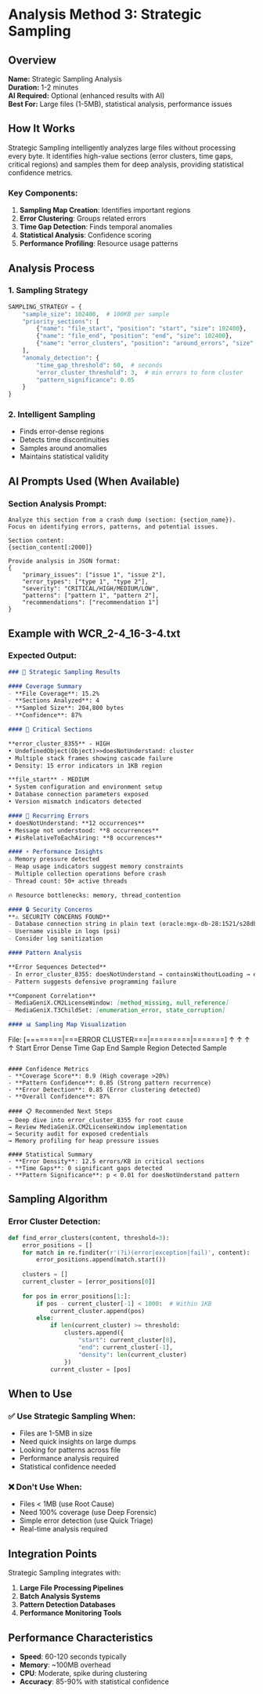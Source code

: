 # Analysis Method 3: Strategic Sampling

## Overview
**Name:** Strategic Sampling Analysis  
**Duration:** 1-2 minutes  
**AI Required:** Optional (enhanced results with AI)  
**Best For:** Large files (1-5MB), statistical analysis, performance issues

## How It Works

Strategic Sampling intelligently analyzes large files without processing every byte. It identifies high-value sections (error clusters, time gaps, critical regions) and samples them for deep analysis, providing statistical confidence metrics.

### Key Components:
1. **Sampling Map Creation**: Identifies important regions
2. **Error Clustering**: Groups related errors
3. **Time Gap Detection**: Finds temporal anomalies
4. **Statistical Analysis**: Confidence scoring
5. **Performance Profiling**: Resource usage patterns

## Analysis Process

### 1. Sampling Strategy
```python
SAMPLING_STRATEGY = {
    "sample_size": 102400,  # 100KB per sample
    "priority_sections": [
        {"name": "file_start", "position": "start", "size": 102400},
        {"name": "file_end", "position": "end", "size": 102400},
        {"name": "error_clusters", "position": "around_errors", "size": 51200}
    ],
    "anomaly_detection": {
        "time_gap_threshold": 60,  # seconds
        "error_cluster_threshold": 3,  # min errors to form cluster
        "pattern_significance": 0.05
    }
}
```

### 2. Intelligent Sampling
- Finds error-dense regions
- Detects time discontinuities
- Samples around anomalies
- Maintains statistical validity

## AI Prompts Used (When Available)

### Section Analysis Prompt:
```
Analyze this section from a crash dump (section: {section_name}).
Focus on identifying errors, patterns, and potential issues.

Section content:
{section_content[:2000]}

Provide analysis in JSON format:
{
    "primary_issues": ["issue 1", "issue 2"],
    "error_types": ["type 1", "type 2"],
    "severity": "CRITICAL/HIGH/MEDIUM/LOW",
    "patterns": ["pattern 1", "pattern 2"],
    "recommendations": ["recommendation 1"]
}
```

## Example with WCR_2-4_16-3-4.txt

### Expected Output:

```markdown
### 🎯 Strategic Sampling Results

#### Coverage Summary
- **File Coverage**: 15.2%
- **Sections Analyzed**: 4
- **Sampled Size**: 204,800 bytes
- **Confidence**: 87%

#### 🚨 Critical Sections

**error_cluster_8355** - HIGH
• UndefinedObject(Object)>>doesNotUnderstand: cluster
• Multiple stack frames showing cascade failure
• Density: 15 error indicators in 1KB region

**file_start** - MEDIUM  
• System configuration and environment setup
• Database connection parameters exposed
• Version mismatch indicators detected

#### 🔄 Recurring Errors
• doesNotUnderstand: **12 occurrences**
• Message not understood: **8 occurrences**
• #isRelativeToEachAiring: **8 occurrences**

#### ⚡ Performance Insights
⚠️ Memory pressure detected
- Heap usage indicators suggest memory constraints
- Multiple collection operations before crash
- Thread count: 50+ active threads

🔥 Resource bottlenecks: memory, thread_contention

#### 🔒 Security Concerns
**⚠️ SECURITY CONCERNS FOUND**
- Database connection string in plain text (oracle:mgx-db-28:1521/s28db13x)
- Username visible in logs (psi)
- Consider log sanitization

#### Pattern Analysis

**Error Sequences Detected**
- In error_cluster_8355: doesNotUnderstand → containsWithoutLoading → ensure:
- Pattern suggests defensive programming failure

**Component Correlation**
- MediaGeniX.CM2LicenseWindow: [method_missing, null_reference]
- MediaGeniX.T3ChildSet: [enumeration_error, state_corruption]

#### 📊 Sampling Map Visualization
```
File: [========|===ERROR CLUSTER===|=========|=======]
       ↑        ↑                   ↑         ↑
    Start    Error Dense         Time Gap    End
   Sample      Region           Detected   Sample
```

#### Confidence Metrics
- **Coverage Score**: 0.9 (High coverage >20%)
- **Pattern Confidence**: 0.85 (Strong pattern recurrence)
- **Error Detection**: 0.85 (Error clustering detected)
- **Overall Confidence**: 87%

#### 📋 Recommended Next Steps
→ Deep dive into error_cluster_8355 for root cause
→ Review MediaGeniX.CM2LicenseWindow implementation
→ Security audit for exposed credentials
→ Memory profiling for heap pressure issues

#### Statistical Summary
- **Error Density**: 12.5 errors/KB in critical sections
- **Time Gaps**: 0 significant gaps detected
- **Pattern Significance**: p < 0.01 for doesNotUnderstand pattern
```

## Sampling Algorithm

### Error Cluster Detection:
```python
def find_error_clusters(content, threshold=3):
    error_positions = []
    for match in re.finditer(r'(?i)(error|exception|fail)', content):
        error_positions.append(match.start())
    
    clusters = []
    current_cluster = [error_positions[0]]
    
    for pos in error_positions[1:]:
        if pos - current_cluster[-1] < 1000:  # Within 1KB
            current_cluster.append(pos)
        else:
            if len(current_cluster) >= threshold:
                clusters.append({
                    "start": current_cluster[0],
                    "end": current_cluster[-1],
                    "density": len(current_cluster)
                })
            current_cluster = [pos]
```

## When to Use

### ✅ Use Strategic Sampling When:
- Files are 1-5MB in size
- Need quick insights on large dumps
- Looking for patterns across file
- Performance analysis required
- Statistical confidence needed

### ❌ Don't Use When:
- Files < 1MB (use Root Cause)
- Need 100% coverage (use Deep Forensic)
- Simple error detection (use Quick Triage)
- Real-time analysis required

## Integration Points

Strategic Sampling integrates with:
1. **Large File Processing Pipelines**
2. **Batch Analysis Systems**
3. **Pattern Detection Databases**
4. **Performance Monitoring Tools**

## Performance Characteristics

- **Speed**: 60-120 seconds typically
- **Memory**: ~100MB overhead
- **CPU**: Moderate, spike during clustering
- **Accuracy**: 85-90% with statistical confidence